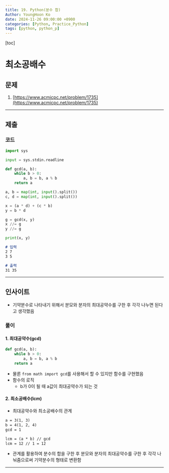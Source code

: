 ```yaml
---
title: 19. Python(분수 합)
Author: YoungHoon Ko
date: 2024-11-26 09:00:00 +0900
categories: [Python, Practice_Python]
tags: [python, python_p]
---
```


[toc]

# 최소공배수

## 문제

1. [https://www.acmicpc.net/problem/1735](https://www.acmicpc.net/problem/1735)

---

## 제출

### 코드

```python
import sys

input = sys.stdin.readline

def gcd(a, b):
    while b > 0:
        a, b = b, a % b
    return a

a, b = map(int, input().split())
c, d = map(int, input().split())

x = (a * d) + (c * b)
y = b * d

g = gcd(x, y)
x //= g
y //= g

print(x, y)
```

```markdown
# 입력
2 7
3 5
```

```markdown
# 출력
31 35
```

---

## 인사이트

- 기약분수로 나타내기 위해서 분모와 분자의 최대공약수를 구한 후 각각 나누면 된다고 생각했음



### 풀이

#### 1. 최대공약수(gcd)

```python
def gcd(a, b):
    while b > 0:
        a, b = b, a % b
    return a
```

- 물론 `from math import gcd`를 사용해서 할 수 있지만 함수를 구현했음
- 함수의 로직
  - b가 0이 될 때 a값이 최대공약수가 되는 것

#### 2. 최소공배수(lcm)

- 최대공약수와 최소공배수의 관계

```markdown
a = 3(1, 3)
b = 4(1, 2, 4)
gcd = 1

lcm = (a * b) // gcd
lcm = 12 // 1 = 12
```

- 관계를 활용하여 분수의 합을 구한 후 분모와 분자의 최대공약수를 구한 후 각각 나눠줌으로써 기약분수의 형태로 변환함

---
